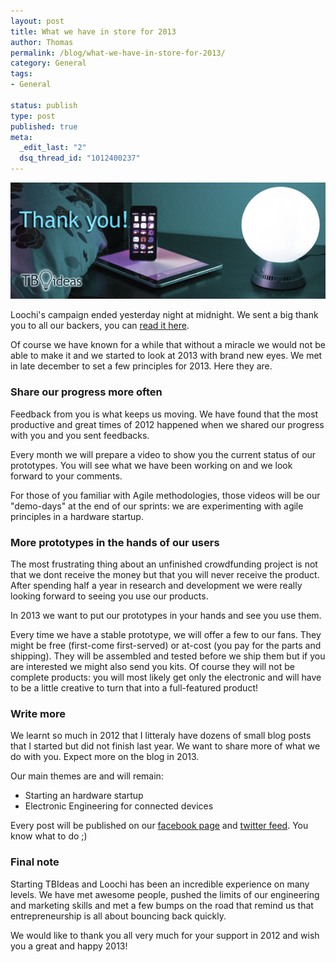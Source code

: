 ```yaml
--- 
layout: post
title: What we have in store for 2013
author: Thomas
permalink: /blog/what-we-have-in-store-for-2013/
category: General
tags: 
- General

status: publish
type: post
published: true
meta: 
  _edit_last: "2"
  dsq_thread_id: "1012400237"
---
```


![loochi-mailing-end2](/blog/img/loochi-mailing-end21.png "loochi-mailing-end2")

Loochi's campaign ended yesterday night at midnight. We sent a big thank you to all our backers, you can [read it here](http://us5.campaign-archive1.com/?u=1479e36c3eaab935c86521be7&id=c0758870bf&e=4b5612d1f4).

Of course we have known for a while that without a miracle we would not be able to make it and we started to look at 2013 with brand new eyes. We met in late december to set a few principles for 2013. Here they are.

<!-- more -->

### Share our progress more often

Feedback from you is what keeps us moving. We have found that the most productive and great times of 2012 happened when we shared our progress with you and you sent feedbacks.

Every month we will prepare a video to show you the current status of our prototypes. You will see what we have been working on and we look forward to your comments.

For those of you familiar with Agile methodologies, those videos will be our "demo-days" at the end of our sprints: we are experimenting with agile principles in a hardware startup.

### More prototypes in the hands of our users

The most frustrating thing about an unfinished crowdfunding project is not that we dont receive the money but that you will never receive the product. After spending half a year in research and development we were really looking forward to seeing you use our products.

In 2013 we want to put our prototypes in your hands and see you use them.

Every time we have a stable prototype, we will offer a few to our fans. They might be free (first-come first-served) or at-cost (you pay for the parts and shipping). They will be assembled and tested before we ship them but if you are interested we might also send you kits. Of course they will not be complete products: you will most likely get only the electronic and will have to be a little creative to turn that into a full-featured product!

### Write more

We learnt so much in 2012 that I litteraly have dozens of small blog posts that I started but did not finish last year. We want to share more of what we do with you. Expect more on the blog in 2013.

Our main themes are and will remain:
- Starting an hardware startup
- Electronic Engineering for connected devices

Every post will be published on our [facebook page](http://www.facebook.com/tbideas/) and [twitter feed](http://www.twitter.com/tb_ideas). You know what to do ;)

### Final note

Starting TBIdeas and Loochi has been an incredible experience on many levels. We have met awesome people, pushed the limits of our engineering and marketing skills and met a few bumps on the road that remind us that entrepreneurship is all about bouncing back quickly.

We would like to thank you all very much for your support in 2012 and wish you a great and happy 2013!
